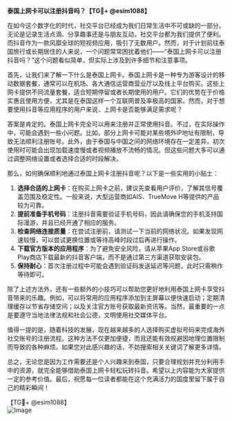 **泰国上网卡可以注册抖音吗？【TG💪+ @esim1088】**

在如今这个数字化的时代，社交平台已经成为我们日常生活中不可或缺的一部分。无论是记录生活点滴、分享趣事还是与朋友互动，社交平台都为我们提供了便利。而抖音作为一款风靡全球的短视频应用，吸引了无数用户。然而，对于计划前往泰国旅行或长期居住的人来说，一个问题常常困扰着他们——“泰国上网卡可以注册抖音吗？”这个问题看似简单，但实际上涉及到许多细节和注意事项。

首先，让我们来了解一下什么是泰国上网卡。泰国上网卡是一种专为游客设计的移动数据套餐，通常可以在机场、各大通信运营商营业厅以及线上平台购买。这些上网卡提供不同流量套餐，适合短期停留或者长期使用的用户。它们的优势在于价格实惠且使用方便，尤其是在泰国这样一个互联网普及率极高的国家。然而，对于想要使用抖音等应用程序的用户来说，上网卡是否能够满足需求呢？

答案是肯定的。泰国上网卡完全可以用来注册并正常使用抖音。不过，在实际操作中，可能会遇到一些小问题。比如，部分上网卡可能对某些境外IP地址有限制，导致无法顺利注册账号。此外，由于泰国与中国之间的网络环境存在一定差异，初次使用时可能会出现加载速度慢或者视频播放不流畅的情况。但这些问题大多可以通过调整网络设置或者选择合适的时段解决。

那么，如何确保顺利地通过泰国上网卡注册抖音呢？以下是一些实用的小贴士：

1. **选择合适的上网卡**：在购买上网卡之前，建议先查看用户评价，了解其信号覆盖范围及稳定性。一般来说，大型运营商如AIS、TrueMove H等提供的产品较为可靠。
2. **提前准备手机号码**：注册抖音需要验证手机号码，因此请确保您的手机支持国际漫游，并且已经开通了相应的服务。
3. **检查网络连接质量**：在尝试注册前，请测试一下当前的网络状况。如果发现网速较慢，可以尝试更换位置或等待高峰时段过后再进行操作。
4. **下载官方版本的应用程序**：为了避免安全风险，请从苹果App Store或谷歌Play商店下载最新的抖音客户端，而不是通过第三方渠道获取安装包。
5. **保持耐心**：首次注册过程中可能会遇到验证码发送延迟等问题，此时只需稍作等待即可。

除了上述方法外，还有一些额外的小技巧可以帮助您更好地利用泰国上网卡享受抖音带来的乐趣。例如，可以将常用的应用程序添加到主屏幕以便快速启动；定期清理缓存以节省存储空间；以及关注官方账号获取最新资讯等。当然，最重要的一点是要遵守当地法律法规和社会公德，文明使用社交媒体平台。

值得一提的是，随着科技的发展，现在越来越多的人选择购买虚拟号码来完成海外社交账号的注册流程。这种方法不仅更加便捷，而且还能有效规避因地理位置限制而导致的各种麻烦。如果您对此感兴趣的话，不妨搜索相关关键词了解更多详情。

总之，无论您是因为工作需要还是个人兴趣来到泰国，只要合理规划并充分利用手中的资源，就完全能够借助泰国上网卡轻松玩转抖音。希望以上内容能为大家提供一定的参考价值。最后，祝愿每一位读者都能在这个充满活力的国度里留下属于自己的精彩瞬间！

【TG💪+ @esim1088】  
![Image](https://i.postimg.cc/4NQfJmqS/Snipaste-2025-05-13-00-14-12.png)